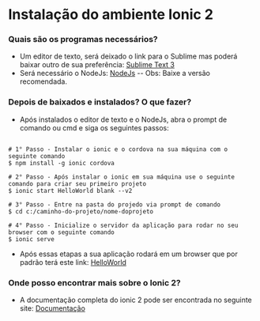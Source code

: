 # Instalação do ambiente Ionic 2 #

### Quais são os programas necessários? ###

* Um editor de texto, será deixado o link para o Sublime mas poderá baixar outro de sua preferência: [Sublime Text 3](https://www.sublimetext.com/3)
* Será necessário o NodeJs: [NodeJs](https://nodejs.org/en/) -- Obs: Baixe a versão recomendada.

### Depois de baixados e instalados? O que fazer? ###

* Após instalados o editor de texto e o NodeJs, abra o prompt de comando ou cmd e siga os seguintes passos:

```

# 1° Passo - Instalar o ionic e o cordova na sua máquina com o seguinte comando
$ npm install -g ionic cordova

# 2° Passo - Após instalar o ionic em sua máquina use o seguinte comando para criar seu primeiro projeto
$ ionic start HelloWorld blank --v2

# 3° Passo - Entre na pasta do projedo via prompt de comando
$ cd c:/caminho-do-projeto/nome-doprojeto

# 4° Passo - Inicialize o servidor da aplicação para rodar no seu browser com o seguinte comando
$ ionic serve

```
* Após essas etapas a sua aplicação rodará em um browser que por padrão terá este link: [HelloWorld](https://localhost:8100)

### Onde posso encontrar mais sobre o Ionic 2? ###

* A documentação completa do ionic 2 pode ser encontrada no seguinte site: [Documentação](https://ionicframework.com/docs/)
